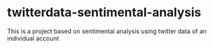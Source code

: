 # twitterdata-sentimental-analysis
This is a project based on sentimental analysis using twitter data of an individual account
